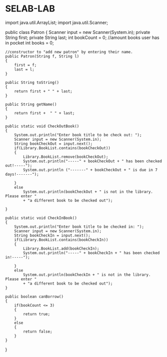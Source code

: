 # SELAB-LAB
import java.util.ArrayList;
import java.util.Scanner;

public class Patron 
{
	Scanner input = new Scanner(System.in);
	private String first; 
	private String last; 
	int bookCount = 0;	//amount books user has in pocket
	int books = 0;
	
	
	//constructor to "add new patron" by entering their name. 
	public Patron(String f, String l)
	{
		first = f; 
		last = l; 
	}
	
	public String toString()
	{
		return first + " " + last; 
	}
	
	public String getName() 
	{
		return first +  " " + last; 
	}

	public static void CheckOutBook()
	{
		System.out.println("Enter book title to be check out: ");
		Scanner input = new Scanner(System.in);
		String bookCheckOut = input.next(); 
		if(Library.BookList.contains(bookCheckOut))
		{
			Library.BookList.remove(bookCheckOut);
			System.out.println("-----" + bookCheckOut + " has been checked out!-----");
			System.out.println ("-------" + bookCheckOut + " is due in 7 days!-------");
							
		}
		else 
			System.out.println(bookCheckOut + " is not in the library. Please enter "
			+ "a different book to be checked out");
		
	}
	
	public static void CheckInBook()
	{
		System.out.println("Enter book title to be checked in: ");
		Scanner input = new Scanner(System.in);
		String bookCheckIn = input.next(); 
		if(Library.BookList.contains(bookCheckIn))
		{
			Library.BookList.add(bookCheckIn);
			System.out.println("-----" + bookCheckIn + " has been checked in!-----");	
							
		}
		else 
			System.out.println(bookCheckIn + " is not in the library. Please enter "
			+ "a different book to be checked out");
	}
	
	public boolean canBorrow()
	{
		if(bookCount <= 3)
		{
			return true; 
		} 
		else 
		{
			return false; 
		}
	}

}
 
